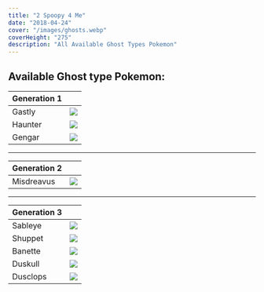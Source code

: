 ```yaml
---
title: "2 Spoopy 4 Me"
date: "2018-04-24"
cover: "/images/ghosts.webp"
coverHeight: "275"
description: "All Available Ghost Types Pokemon"
---
```


## Available Ghost type Pokemon:

|Generation 1 |                             |
|-------------|-----------------------------|
| Gastly      | <img src="/images/pokemon/92.png">  |
| Haunter     | <img src="/images/pokemon/93.png">  |
| Gengar      | <img src="/images/pokemon/94.png">  |

---

|Generation 2 |                             |
|-------------|-----------------------------|
| Misdreavus  | <img src="/images/pokemon/200.png"> |

---

|Generation 3 |                             |
|-------------|-----------------------------|
| Sableye     | <img src="/images/pokemon/302.png"> |
| Shuppet     | <img src="/images/pokemon/353.png"> |
| Banette     | <img src="/images/pokemon/354.png"> |
| Duskull     | <img src="/images/pokemon/355.png"> |
| Dusclops    | <img src="/images/pokemon/356.png"> |
